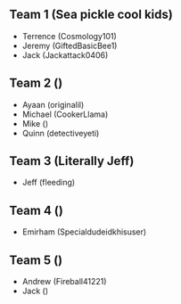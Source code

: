 ## Team 1 (Sea pickle cool kids)
- Terrence (Cosmology101)
- Jeremy (GiftedBasicBee1)
- Jack (Jackattack0406)

## Team 2 ()
- Ayaan (originalil)
- Michael (CookerLlama)
- Mike ()
- Quinn (detectiveyeti)


## Team 3 (Literally Jeff)
- Jeff (fleeding)

## Team 4 ()
- Emirham (Specialdudeidkhisuser)

## Team 5 ()
- Andrew (Fireball41221)
- Jack ()







